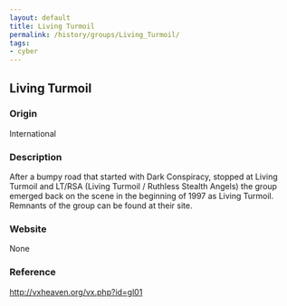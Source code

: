 ```yaml
---
layout: default
title: Living Turmoil
permalink: /history/groups/Living_Turmoil/
tags:
- cyber
---
```


## Living Turmoil

### Origin
International

### Description
After a bumpy road that started with Dark Conspiracy, stopped at Living Turmoil and LT/RSA (Living Turmoil / Ruthless Stealth Angels) the group emerged back on the scene in the beginning of 1997 as Living Turmoil. Remnants of the group can be found at their site.

### Website
None

### Reference
http://vxheaven.org/vx.php?id=gl01
